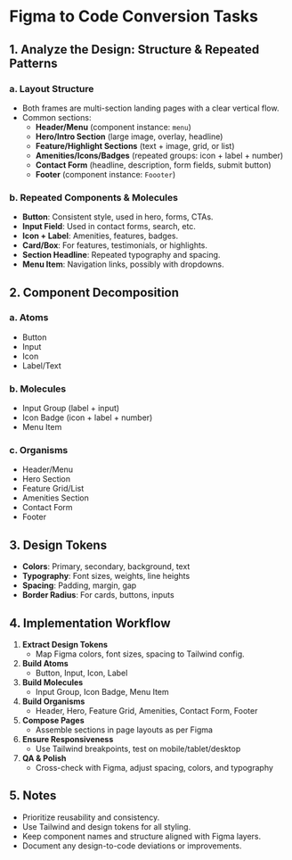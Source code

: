 # Figma to Code Conversion Tasks

## 1. Analyze the Design: Structure & Repeated Patterns

### a. Layout Structure

- Both frames are multi-section landing pages with a clear vertical flow.
- Common sections:
  - **Header/Menu** (component instance: `menu`)
  - **Hero/Intro Section** (large image, overlay, headline)
  - **Feature/Highlight Sections** (text + image, grid, or list)
  - **Amenities/Icons/Badges** (repeated groups: icon + label + number)
  - **Contact Form** (headline, description, form fields, submit button)
  - **Footer** (component instance: `Foooter`)

### b. Repeated Components & Molecules

- **Button**: Consistent style, used in hero, forms, CTAs.
- **Input Field**: Used in contact forms, search, etc.
- **Icon + Label**: Amenities, features, badges.
- **Card/Box**: For features, testimonials, or highlights.
- **Section Headline**: Repeated typography and spacing.
- **Menu Item**: Navigation links, possibly with dropdowns.

## 2. Component Decomposition

### a. Atoms

- Button
- Input
- Icon
- Label/Text

### b. Molecules

- Input Group (label + input)
- Icon Badge (icon + label + number)
- Menu Item

### c. Organisms

- Header/Menu
- Hero Section
- Feature Grid/List
- Amenities Section
- Contact Form
- Footer

## 3. Design Tokens

- **Colors**: Primary, secondary, background, text
- **Typography**: Font sizes, weights, line heights
- **Spacing**: Padding, margin, gap
- **Border Radius**: For cards, buttons, inputs

## 4. Implementation Workflow

1. **Extract Design Tokens**
   - Map Figma colors, font sizes, spacing to Tailwind config.
2. **Build Atoms**
   - Button, Input, Icon, Label
3. **Build Molecules**
   - Input Group, Icon Badge, Menu Item
4. **Build Organisms**
   - Header, Hero, Feature Grid, Amenities, Contact Form, Footer
5. **Compose Pages**
   - Assemble sections in page layouts as per Figma
6. **Ensure Responsiveness**
   - Use Tailwind breakpoints, test on mobile/tablet/desktop
7. **QA & Polish**
   - Cross-check with Figma, adjust spacing, colors, and typography

## 5. Notes

- Prioritize reusability and consistency.
- Use Tailwind and design tokens for all styling.
- Keep component names and structure aligned with Figma layers.
- Document any design-to-code deviations or improvements.
